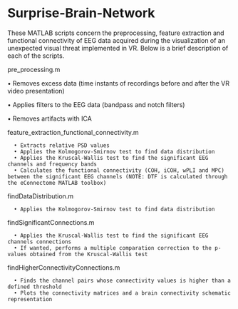 # Surprise-Brain-Network
These MATLAB scripts concern the preprocessing, feature extraction and functional connectivity of EEG data acquired during the visualization of an unexpected visual threat implemented in VR. Below is a brief description of each of the scripts.

pre_processing.m

• Removes excess data (time instants of recordings before and after the VR video presentation)

• Applies filters to the EEG data (bandpass and notch filters)

• Removes artifacts with ICA

feature_extraction_functional_connectivity.m
      
      • Extracts relative PSD values
      • Applies the Kolmogorov-Smirnov test to find data distribution
      • Applies the Kruscal-Wallis test to find the significant EEG channels and frequency bands
      • Calculates the functional connectivity (COH, iCOH, wPLI and MPC) between the significant EEG channels (NOTE: DTF is calculated through the eConnectome MATLAB toolbox)

findDataDistribution.m

      • Applies the Kolmogorov-Smirnov test to find data distribution

findSignificantConnections.m

      • Applies the Kruscal-Wallis test to find the significant EEG channels connections
      • If wanted, performs a multiple comparation correction to the p-values obtained from the Kruscal-Wallis test

findHigherConnectivityConnections.m
    
      • Finds the channel pairs whose connectivity values is higher than a defined threshold
      • Plots the connectivity matrices and a brain connectivity schematic representation
